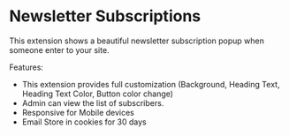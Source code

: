 # Newsletter Subscriptions

This extension shows a beautiful newsletter subscription popup when someone enter to your site.

Features:
- This extension provides full customization (Background, Heading Text, Heading Text Color, Button color change)
- Admin can view the list of subscribers.
- Responsive for Mobile devices
- Email Store in cookies for 30 days
